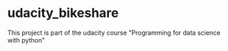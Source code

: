 # udacity_bikeshare
This project is part of the udacity course "Programming for data science with python"
